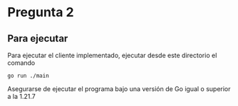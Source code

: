 # Pregunta 2

## Para ejecutar
Para ejecutar el cliente implementado, ejecutar desde este directorio el comando 

```go run ./main```

Asegurarse de ejecutar el programa bajo una versión de Go igual o superior a la 1.21.7